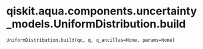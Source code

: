 # qiskit.aqua.components.uncertainty\_models.UniformDistribution.build

`UniformDistribution.build(qc, q, q_ancillas=None, params=None)`
